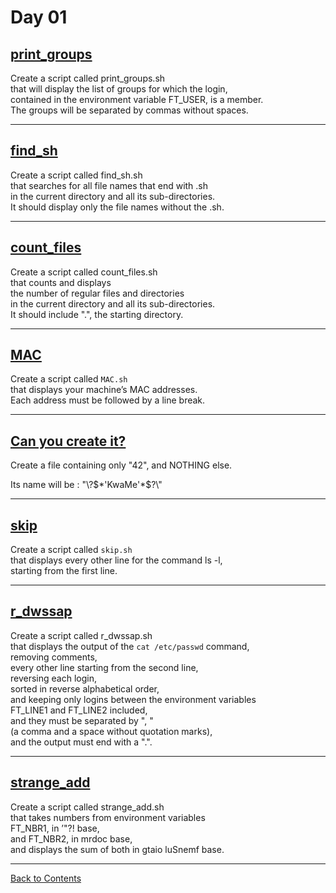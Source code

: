 # Day 01

## [print_groups](./print_groups.sh)

Create a script called print_groups.sh  
that will display the list of groups for which the login,  
contained in the environment variable FT_USER, is a member.  
The groups will be separated by commas without spaces.

---

## [find_sh](./find_sh.sh)

Create a script called find_sh.sh  
that searches for all file names that end with .sh  
in the current directory and all its sub-directories.  
It should display only the file names without the .sh.

---

## [count_files](./count_files.sh)

Create a script called count_files.sh  
that counts and displays  
the number of regular files and directories  
in the current directory and all its sub-directories.  
It should include ".", the starting directory.

---

## [MAC](./MAC.sh)

Create a script called `MAC.sh`  
that displays your machine’s MAC addresses.  
Each address must be followed by a line break.

---

## [Can you create it?](./\"\\?\$\*'KwaMe'\*\$?\\")

Create a file containing only "42", and NOTHING else.  

Its name will be : \"\\?\$\*'KwaMe'\*\$?\\"

---

## [skip](./skip.sh)

Create a script called `skip.sh`  
that displays every other line for the command ls -l,  
starting from the first line.

---

## [r_dwssap](./r_dwssap.sh)

Create a script called r_dwssap.sh  
that displays the output of the `cat /etc/passwd` command,  
removing comments,  
every other line starting from the second line,  
reversing each login,  
sorted in reverse alphabetical order,  
and keeping only logins between the environment variables  
FT_LINE1 and FT_LINE2 included,  
and they must be separated by ", "  
(a comma and a space without quotation marks),  
and the output must end with a ".".

---

## [strange_add](./strange_add.sh)

Create a script called strange_add.sh  
that takes numbers from environment variables  
FT_NBR1, in ’\"?! base,  
and FT_NBR2, in mrdoc base,  
and displays the sum of both in gtaio luSnemf base.

---

[Back to Contents](../README.md)
